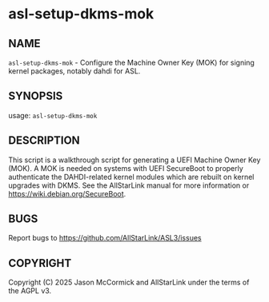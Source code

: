 # asl-setup-dkms-mok

## NAME
`asl-setup-dkms-mok` - Configure the Machine Owner Key (MOK) for signing kernel packages, notably dahdi for ASL.

## SYNOPSIS
usage: `asl-setup-dkms-mok`

## DESCRIPTION
This script is a walkthrough script for generating a UEFI Machine Owner Key (MOK). A MOK is needed on systems with UEFI SecureBoot to properly authenticate the DAHDI-related kernel modules which are rebuilt on kernel upgrades with DKMS. See the AllStarLink manual for more information or https://wiki.debian.org/SecureBoot.

## BUGS
Report bugs to https://github.com/AllStarLink/ASL3/issues

## COPYRIGHT
Copyright (C) 2025 Jason McCormick and AllStarLink under the terms of the AGPL v3.